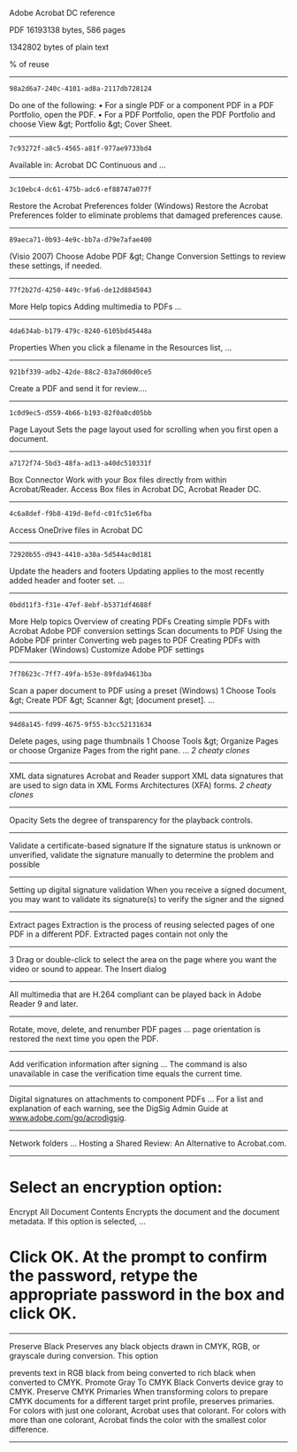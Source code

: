 ﻿Adobe Acrobat DC reference

PDF 16193138 bytes, 586 pages

1342802 bytes of plain text

% of reuse

---

    98a2d6a7-240c-4101-ad8a-2117db728124

Do one of the following:
• For a single PDF or a component PDF in a PDF Portfolio, open the PDF.
• For a PDF Portfolio, open the PDF Portfolio and choose View &amp;gt; Portfolio &amp;gt; Cover Sheet.

---

    7c93272f-a8c5-4565-a81f-977ae9733bd4

Available in: Acrobat DC Continuous and ...

---

    3c10ebc4-dc61-475b-adc6-ef88747a077f

Restore the Acrobat Preferences folder (Windows)
Restore the Acrobat Preferences folder to eliminate problems that damaged preferences cause.

---

    89aeca71-0b93-4e9c-bb7a-d79e7afae400

(Visio 2007) Choose Adobe PDF &amp;gt; Change Conversion Settings to review these settings, if needed.

---

    77f2b27d-4250-449c-9fa6-de12d8845043

More Help topics
Adding multimedia to PDFs ...

---

    4da634ab-b179-479c-8240-6105bd45448a

Properties When you click a filename in the Resources list, ...

---

    921bf339-adb2-42de-88c2-83a7d60d0ce5

Create a PDF and send it for review....

---

    1c0d9ec5-d559-4b66-b193-82f0a0cd05bb
Page Layout Sets the page layout used for scrolling when you first open a document.

---

    a7172f74-5bd3-48fa-ad13-a40dc510331f

Box Connector Work with your Box files directly from within Acrobat/Reader. Access Box files in Acrobat DC, Acrobat Reader DC.

---

    4c6a8def-f9b8-419d-8efd-c01fc51e6fba

Access OneDrive files in Acrobat DC

---

    72920b55-d943-4410-a30a-5d544ac0d181

Update the headers and footers Updating applies to the most recently added header and footer set. ...

---

    0bdd11f3-f31e-47ef-8ebf-b5371df4688f

More Help topics
Overview of creating PDFs
Creating simple PDFs with Acrobat
Adobe PDF conversion settings
Scan documents to PDF
Using the Adobe PDF printer
Converting web pages to PDF
Creating PDFs with PDFMaker (Windows)
Customize Adobe PDF settings

---

    7f78623c-7ff7-49fa-b53e-89fda94613ba

Scan a paper document to PDF using a preset (Windows)
1 Choose Tools &amp;gt; Create PDF &amp;gt; Scanner &amp;gt; [document preset]. ...

---

    94d8a145-fd99-4675-9f55-b3cc52131634

Delete pages, using page thumbnails
1 Choose Tools &amp;gt; Organize Pages or choose Organize Pages from the right pane.
...
*2 cheaty clones*

---

<!-- a63003c8-3510-44af-aa64-53617301e458 <=< ACCEPT -->
XML data signatures
Acrobat and Reader support XML data signatures that are used to sign data in XML Forms Architectures (XFA) forms.
*2 cheaty clones*

---

<!-- 8ca3935e-8fb6-4e28-8b1c-13ff7866df27 <=< ACCEPT -->
Opacity Sets the degree of transparency for the playback controls.

---

<!-- ebaf3e4f-83c3-402d-8bac-e9ce3ba7624e <=< ACCEPT -->
Validate a certificate-based signature
If the signature status is unknown or unverified, validate the signature manually to determine the problem and possible

---

<!-- 378c4e2b-47cb-4275-82df-a79e6c053702 <=< ACCEPT -->
Setting up digital signature validation
When you receive a signed document, you may want to validate its signature(s) to verify the signer and the signed

---

<!-- ddc2ba64-8ecc-4b93-ac84-a374dbd045eb <=< ACCEPT -->
Extract pages
Extraction is the process of reusing selected pages of one PDF in a different PDF. Extracted pages contain not only the

---

<!-- 6cdb3b8f-8c1f-4521-b712-d7496fa3122a <=< ACCEPT -->
3 Drag or double-click to select the area on the page where you want the video or sound to appear. The Insert dialog

---

<!-- 5b9cfb64-aa51-4c87-a4ac-00f2005adf69 <=< ACCEPT -->
All multimedia that are H.264 compliant can be played back in Adobe Reader 9 and later.

---

<!-- d64e68df-51cc-4806-a567-e7eacf798709 <=< ACCEPT --><!-- ACCEPT >=> d64e68df-51cc-4806-a567-e7eacf798709 -->
Rotate, move, delete, and renumber PDF pages
...
page orientation is restored the next time you open the PDF.

---

<!-- de626fa6-f210-4608-8207-12cde26591fa <=< ACCEPT --><!-- ACCEPT >=> de626fa6-f210-4608-8207-12cde26591fa -->
Add verification information after signing
...
The command is also unavailable in case the verification time equals the current time.

---

<!-- ab3b49a2-5d5b-444f-bc81-f2bd9ac63bad <=< ACCEPT --><!-- ACCEPT >=> ab3b49a2-5d5b-444f-bc81-f2bd9ac63bad -->
Digital signatures on attachments to component PDFs
...
For a list and explanation of each warning, see the DigSig Admin Guide at www.adobe.com/go/acrodigsig.

---

<!-- 31ebf6fe-f66c-4b94-8507-d4cbbf58ebc3 <=< ACCEPT --><!-- 31ebf6fe-f66c-4b94-8507-d4cbbf58ebc3 >=> ACCEPT -->
Network folders
...
Hosting a Shared Review: An Alternative to Acrobat.com.

---

<!-- 8dfb2426-cc97-4bac-a16a-742a7132c65f <=< ACCEPT --><!-- ACCEPT >=> 8dfb2426-cc97-4bac-a16a-742a7132c65f -->
# Select an encryption option:
Encrypt All Document Contents Encrypts the document and the document metadata. If this option is selected,
...
# Click OK. At the prompt to confirm the password, retype the appropriate password in the box and click OK.

---

<!-- 3b8b59d5-13aa-4fea-8c0e-2353dfd8aa39 <=< ACCEPT -->Preserve Black Preserves any black objects drawn in CMYK, RGB, or grayscale during conversion. This option
prevents text in RGB black from being converted to rich black when converted to CMYK.
Promote Gray To CMYK Black Converts device gray to CMYK.
Preserve CMYK Primaries When transforming colors to prepare CMYK documents for a different target print
profile, preserves primaries. For colors with just one colorant, Acrobat uses that colorant. For colors with more than
one colorant, Acrobat finds the color with the smallest color difference.<!-- ACCEPT >=> 3b8b59d5-13aa-4fea-8c0e-2353dfd8aa39 -->

---
